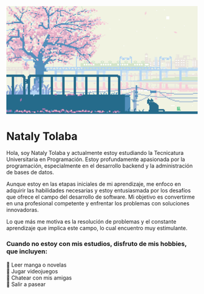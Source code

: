 ![gif-rosa](./assets/1711593.gif)

# Nataly Tolaba 

Hola, soy Nataly Tolaba y actualmente estoy estudiando la Tecnicatura Universitaria en Programación. Estoy profundamente apasionada por la programación, especialmente en el desarrollo backend y la administración de bases de datos.

Aunque estoy en las etapas iniciales de mi aprendizaje, me enfoco en adquirir las habilidades necesarias y estoy entusiasmada por los desafíos que ofrece el campo del desarrollo de software. Mi objetivo es convertirme en una profesional competente y enfrentar los problemas con soluciones innovadoras.

Lo que más me motiva es la resolución de problemas y el constante aprendizaje que implica este campo, lo cual encuentro muy estimulante.


### Cuando no estoy con mis estudios, disfruto de mis hobbies, que incluyen:

🌸 Leer manga o novelas  
🌸 Jugar videojuegos  
🌸 Chatear con mis amigas  
🌸 Salir a pasear  
